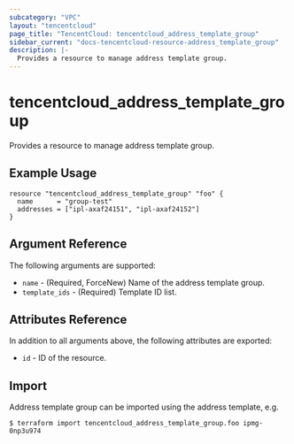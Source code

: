 ```yaml
---
subcategory: "VPC"
layout: "tencentcloud"
page_title: "TencentCloud: tencentcloud_address_template_group"
sidebar_current: "docs-tencentcloud-resource-address_template_group"
description: |-
  Provides a resource to manage address template group.
---
```


# tencentcloud_address_template_group

Provides a resource to manage address template group.

## Example Usage

```hcl
resource "tencentcloud_address_template_group" "foo" {
  name      = "group-test"
  addresses = ["ipl-axaf24151", "ipl-axaf24152"]
}
```

## Argument Reference

The following arguments are supported:

* `name` - (Required, ForceNew) Name of the address template group.
* `template_ids` - (Required) Template ID list.

## Attributes Reference

In addition to all arguments above, the following attributes are exported:

* `id` - ID of the resource.



## Import

Address template group can be imported using the address template, e.g.

```
$ terraform import tencentcloud_address_template_group.foo ipmg-0np3u974
```

